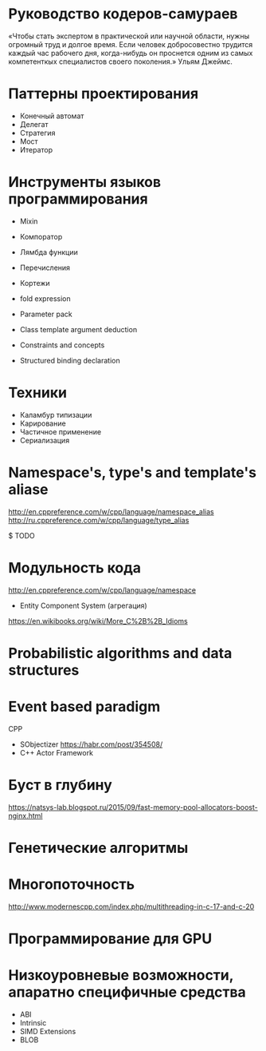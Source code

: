 # Руководство кодеров-самураев

«Чтобы стать экспертом в практической или научной области, нужны огромный труд и долгое время. Если человек добросовестно трудится каждый час рабочего дня, когда-нибудь он проснется одним из самых компетенткых специалистов своего поколения.» 
Ульям Джеймс.

# Паттерны проектирования 
* Конечный автомат
* Делегат
* Стратегия
* Мост
* Итератор

# Инструменты языков программирования 
* Mixin
* Компоратор 
* Лямбда функции 
* Перечисления 
* Кортежи

* fold expression
* Parameter pack
* Class template argument deduction
* Constraints and concepts
* Structured binding declaration

# Техники
* Каламбур типизации
* Карирование 
* Частичное применение 
* Сериализация

# Namespace's, type's and template's aliase 
http://en.cppreference.com/w/cpp/language/namespace_alias
http://ru.cppreference.com/w/cpp/language/type_alias

$ TODO

# Модульность кода 
http://en.cppreference.com/w/cpp/language/namespace
* Entity Component System (агрегация) 


https://en.wikibooks.org/wiki/More_C%2B%2B_Idioms

# Probabilistic algorithms and data structures 

# Event based paradigm  
CPP
* SObjectizer https://habr.com/post/354508/
* C++ Actor Framework 

# Буст в глубину

https://natsys-lab.blogspot.ru/2015/09/fast-memory-pool-allocators-boost-nginx.html

# Генетические алгоритмы 

# Многопоточность 
http://www.modernescpp.com/index.php/multithreading-in-c-17-and-c-20

# Программирование для GPU
# Низкоуровневые возможности, апаратно специфичные средства
* ABI
* Intrinsic
* SIMD Extensions
* BLOB




